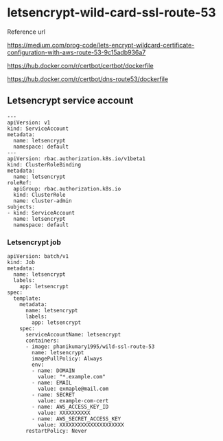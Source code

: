 # letsencrypt-wild-card-ssl-route-53

Reference url

https://medium.com/prog-code/lets-encrypt-wildcard-certificate-configuration-with-aws-route-53-9c15adb936a7

https://hub.docker.com/r/certbot/certbot/dockerfile

https://hub.docker.com/r/certbot/dns-route53/dockerfile

## Letsencrypt service account ###

    ---
    apiVersion: v1
    kind: ServiceAccount
    metadata:
      name: letsencrypt
      namespace: default
    ---
    apiVersion: rbac.authorization.k8s.io/v1beta1
    kind: ClusterRoleBinding
    metadata:
      name: letsencrypt
    roleRef:
      apiGroup: rbac.authorization.k8s.io
      kind: ClusterRole
      name: cluster-admin
    subjects:
    - kind: ServiceAccount
      name: letsencrypt
      namespace: default
 
### Letsencrypt job ###

    apiVersion: batch/v1
    kind: Job
    metadata:
      name: letsencrypt
      labels:
        app: letsencrypt
    spec:
      template:
        metadata:
          name: letsencrypt
          labels:
            app: letsencrypt
        spec:
          serviceAccountName: letsencrypt
          containers:
          - image: phanikumary1995/wild-ssl-route-53
            name: letsencrypt
            imagePullPolicy: Always
            env:
            - name: DOMAIN
              value: "*.example.com"
            - name: EMAIL
              value: exmaple@mail.com
            - name: SECRET
              value: example-com-cert
            - name: AWS_ACCESS_KEY_ID
              value: XXXXXXXXXX
            - name: AWS_SECRET_ACCESS_KEY
              value: XXXXXXXXXXXXXXXXXXXXX
          restartPolicy: Never
